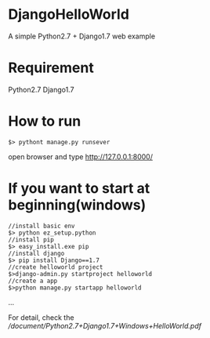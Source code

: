 # DjangoHelloWorld
A simple Python2.7 + Django1.7 web example

# Requirement
Python2.7
Django1.7

# How to run
```
$> pythont manage.py runsever
```
open browser and type http://127.0.0.1:8000/

# If you want to start at beginning(windows)
```
//install basic env
$> python ez_setup.python
//install pip
$> easy_install.exe pip
//install django
$> pip install Django==1.7
//create helloworld project
$>django-admin.py startproject helloworld
//create a app
$>python manage.py startapp helloworld
```

...

For detail, check the */document/Python2.7+Django1.7+Windows+HelloWorld.pdf*


